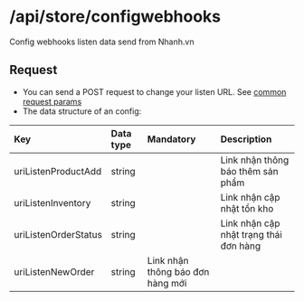 # /api/store/configwebhooks

Config webhooks listen data send from Nhanh.vn

## Request

* You can send a POST request to change your listen URL. See [common request params](../getting-started/api.md#request)
* The data structure of an config:

| Key | Data type | Mandatory | Description |
| :--- | :--- | :--- | :--- |
| uriListenProductAdd | string |  | Link nhận thông báo thêm sản phẩm |
| uriListenInventory | string |  | Link nhận cập nhật tồn kho |
| uriListenOrderStatus | string |  | Link nhận cập nhật trạng thái đơn hàng |
| uriListenNewOrder | string | Link nhận thông báo đơn hàng mới

